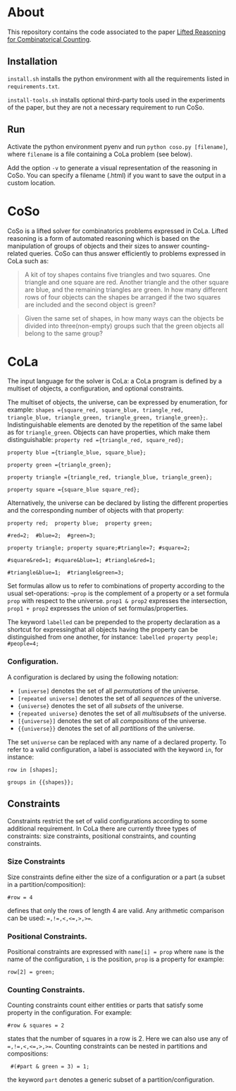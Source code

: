 # About 

This repository contains the code associated to the paper [Lifted Reasoning for Combinatorical Counting](https://jair.org/index.php/jair/article/view/14062). 

## Installation 

``install.sh`` installs the python environment with all the requirements listed in ``requirements.txt``.

``install-tools.sh`` installs optional third-party tools used in the experiments of the paper, but they are not a necessary requirement to run CoSo.

## Run

Activate the python environment pyenv and run
``python coso.py [filename]``, where ``filename`` is a file containing a CoLa problem (see below).

Add the option ``-v`` to generate a visual representation of the reasoning in CoSo. You can specify a filename (.html) if you want to save the output in a custom location.

# CoSo
CoSo is a lifted solver for combinatorics problems expressed in CoLa. Lifted reasoning is a form of automated reasoning which is based on the manipulation of groups of objects and their sizes to answer counting-related queries. CoSo can thus answer efficiently to problems expressed in CoLa such as:

> A kit of toy shapes contains five triangles and two squares. One triangle and one square are red. Another triangle and the other square are blue, and the remaining triangles are green. In how many different rows of four objects can the shapes be arranged if the two squares are included and the second object is green?

> Given the same set of shapes, in how many ways can the objects be divided into three(non-empty) groups such that the green objects all belong to the same group?

# CoLa
The input language for the solver is CoLa: a CoLa program is defined by a multiset of objects, a configuration, and optional constraints. 

The multiset of objects, the universe, can be expressed by enumeration, for example:
``shapes ={square_red, square_blue, triangle_red, triangle_blue, triangle_green, triangle_green, triangle_green};``.
Indistinguishable elements are denoted by the repetition of the same label as for ``triangle_green``.
Objects can have properties, which make them distinguishable: 
``property red ={triangle_red, square_red};``

``property blue ={triangle_blue, square_blue};``

``property green ={triangle_green};``

``property triangle ={triangle_red, triangle_blue, triangle_green};``

``property square ={square_blue square_red};``

Alternatively, the universe can be declared by listing the different properties and the corresponding number of objects with that property:

``property red;  property blue;  property green;``

``#red=2;  #blue=2;  #green=3;``

``property triangle; property square;#triangle=7; #square=2;``

``#square&red=1; #square&blue=1; #triangle&red=1;``

``#triangle&blue=1;  #triangle&green=3;``


Set formulas allow us to refer to combinations of property according to the usual set-operations: ``¬prop`` is the complement of a property or a set formula ``prop`` with respect to the universe. ``prop1 & prop2`` expresses the intersection, ``prop1 + prop2`` expresses the union of set formulas/properties. 

The keyword ``labelled`` can be prepended to the property declaration as a shortcut for expressingthat all objects having the property can be distinguished from one another, for instance:
``labelled property people;``
``#people=4;``



### Configuration.
A configuration is declared by using the following notation:
- ``[universe]`` denotes the set of all *permutations* of the universe.
- ``[repeated universe]`` denotes the set of all *sequences* of the universe.
- ``{universe}`` denotes the set of all *subsets* of the universe.
- ``{repeated universe}`` denotes the set of all *multisubsets* of the universe.
- ``[{universe}]`` denotes the set of all *compositions* of the universe.
- ``{{universe}}`` denotes the set of all *partitions* of the universe.

The set ``universe`` can be replaced with any name of a declared property.
To refer to a valid configuration, a label is associated with the keyword ``in``, for instance:

``row in [shapes];``

``groups in {{shapes}};``

## Constraints

Constraints restrict the set of valid configurations according to some additional requirement. In CoLa there are currently three types of constraints: size constraints, positional constraints, and counting constraints.

### Size Constraints
Size constraints define either the size of a configuration or a part (a subset in a partition/composition):

``#row = 4``

defines that only the rows of length 4 are valid. Any arithmetic comparison can be used: ``=,!=,<,<=,>,>=``.

### Positional Constraints.
Positional constraints are expressed with ``name[i] = prop`` where ``name`` is the name of the configuration, ``i`` is the position, ``prop`` is a property for example:

``row[2] = green;``

### Counting Constraints.
Counting constraints count either entities or parts that satisfy some property in the configuration. For example:

``#row & squares = 2``

states that the number of squares in a row is 2. Here we can also use any of ``=,!=,<,<=,>,>=``.
Counting constraints can be nested in partitions and compositions:

`` #(#part & green = 3) = 1;``

the keyword ``part`` denotes a generic subset of a partition/configuration.